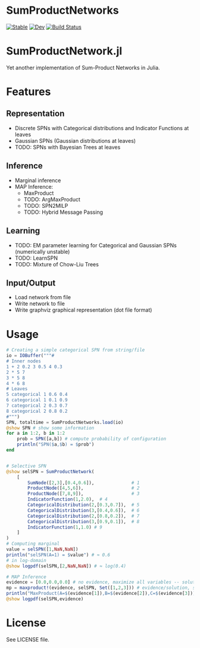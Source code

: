 # SumProductNetworks

[![Stable](https://img.shields.io/badge/docs-stable-blue.svg)](https://denismaua.github.io/SumProductNetworks.jl/stable)
[![Dev](https://img.shields.io/badge/docs-dev-blue.svg)](https://denismaua.github.io/SumProductNetworks.jl/dev)
[![Build Status](https://github.com/denismaua/SumProductNetworks.jl/workflows/CI/badge.svg)](https://github.com/denismaua/SumProductNetworks.jl/actions)

# SumProductNetwork.jl

Yet another implementation of Sum-Product Networks in Julia.

# Features

## Representation

- Discrete SPNs with Categorical distributions and Indicator Functions at leaves
- Gaussian SPNs (Gaussian distributions at leaves)
- TODO: SPNs with Bayesian Trees at leaves

## Inference

- Marginal inference
- MAP Inference:
  - MaxProduct
  - TODO: ArgMaxProduct
  - TODO: SPN2MILP
  - TODO: Hybrid Message Passing

## Learning

- TODO: EM parameter learning for Categorical and Gaussian SPNs (numerically unstable)
- TODO: LearnSPN
- TODO: Mixture of Chow-Liu Trees

## Input/Output

- Load network from file
- Write network to file
- Write graphviz graphical representation (dot file format)

# Usage

```julia
# Creating a simple categorical SPN from string/file
io = IOBuffer("""# 
# Inner nodes
1 + 2 0.2 3 0.5 4 0.3
2 * 5 7
3 * 5 8
4 * 6 8
# Leaves
5 categorical 1 0.6 0.4
6 categorical 1 0.1 0.9
7 categorical 2 0.3 0.7
8 categorical 2 0.8 0.2
#""")
SPN, totaltime = SumProductNetworks.load(io)
@show SPN # show some information
for a in 1:2, b in 1:2
    prob = SPN([a,b]) # compute probability of configuration
    println("SPN($a,$b) = $prob")
end


# Selective SPN
@show selSPN = SumProductNetwork(
    [
        SumNode([2,3],[0.4,0.6]),              # 1
        ProductNode([4,5,6]),                  # 2
        ProductNode([7,8,9]),                  # 3
        IndicatorFunction(1,2.0),  # 4
        CategoricalDistribution(2,[0.3,0.7]),  # 5
        CategoricalDistribution(3,[0.4,0.6]),  # 6
        CategoricalDistribution(2,[0.8,0.2]),  # 7
        CategoricalDistribution(3,[0.9,0.1]),  # 8
        IndicatorFunction(1,1.0) # 9
    ]
)
# Computing marginal
value = selSPN([1,NaN,NaN])
println("selSPN(A=1) = $value") # ≈ 0.6
# in log-domain
@show logpdf(selSPN,[2,NaN,NaN]) # ≈ log(0.4)

# MAP Inference
evidence = [0.0,0.0,0.0] # no evidence, maximize all variables -- solution is stored in this vector
mp = maxproduct!(evidence, selSPN, Set([1,2,3])) # evidence/solution, spn, query variables (all) 
println("MaxProduct(A=$(evidence[1]),B=$(evidence[2]),C=$(evidence[3])) -> $(exp(mp))")
@show logpdf(selSPN,evidence) 
```

# License

See LICENSE file.
